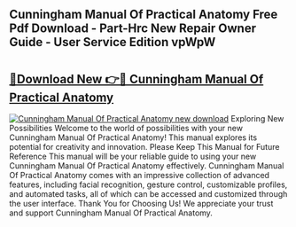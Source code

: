 ## Cunningham Manual Of Practical Anatomy Free Pdf Download - Part-Hrc New Repair Owner Guide - User Service Edition vpWpW

# <h2><a href="http://bc13149.oget.top/?id=Cunningham+Manual+Of+Practical+Anatomy">🔗Download New 👉🔴 Cunningham Manual Of Practical Anatomy</a></h2>

[![Cunningham Manual Of Practical Anatomy new download](https://i.imgur.com/5g1atiW.png)](http://bc13149.oget.top/?id=Cunningham+Manual+Of+Practical+Anatomy)
Exploring New Possibilities Welcome to the world of possibilities with your new Cunningham Manual Of Practical Anatomy! This manual explores its potential for creativity and innovation. Please Keep This Manual for Future Reference This manual will be your reliable guide to using your new Cunningham Manual Of Practical Anatomy effectively. Cunningham Manual Of Practical Anatomy comes with an impressive collection of advanced features, including facial recognition, gesture control, customizable profiles, and automated tasks, all of which can be accessed and customized through the user interface. Thank You for Choosing Us! We appreciate your trust and support Cunningham Manual Of Practical Anatomy.
